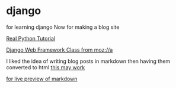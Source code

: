 # django
for learning django
Now for making a blog site

[Real Python Tutorial](https://realpython.com/get-started-with-django-1/)

[Django Web Framework Class from moz://a](https://developer.mozilla.org/en-US/docs/Learn/Server-side/Django)


I liked the idea of writing blog posts in markdown then having them converted to html [this may work](https://www.imzjy.com/blog/2018-05-20-render-the-markdown-in-django)


[for live preview of markdown](https://markdownlivepreview.com/)